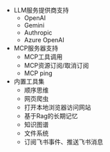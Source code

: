 
- LLM服务提供商支持
  - OpenAI
  - Gemini
  - Authropic
  - Azure OpenAI
- MCP服务器支持
  - MCP工具调用
  - MCP资源订阅/取消订阅
  - MCP ping
- 内置工具集
  - 顺序思维
  - 网页爬虫
  - 打开本地浏览器访问网站
  - 基于Rag的长期记忆
  - 知识图谱
  - 文件系统
  - 订阅飞书事件、推送飞书消息